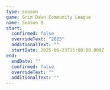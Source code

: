 ```yaml
---
type: season
game: Grim Dawn Community League
name: Season 8
start:
  confirmed: false
  overrideText: "2025"
  additionalText: ""
  startDate: 2025-06-23T15:00:00.000Z
end:
  endDate: ""
  confirmed: false
  overrideText: ""
  additionalText: ""
---
```

